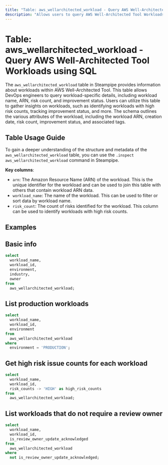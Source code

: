 ```yaml
---
title: "Table: aws_wellarchitected_workload - Query AWS Well-Architected Tool Workloads using SQL"
description: "Allows users to query AWS Well-Architected Tool Workloads to retrieve and manage workload data, including workload names, ARNs, risk counts, and improvement statuses."
---
```


# Table: aws_wellarchitected_workload - Query AWS Well-Architected Tool Workloads using SQL

The `aws_wellarchitected_workload` table in Steampipe provides information about workloads within AWS Well-Architected Tool. This table allows DevOps engineers to query workload-specific details, including workload name, ARN, risk count, and improvement status. Users can utilize this table to gather insights on workloads, such as identifying workloads with high risk counts, tracking improvement status, and more. The schema outlines the various attributes of the workload, including the workload ARN, creation date, risk count, improvement status, and associated tags.

## Table Usage Guide

To gain a deeper understanding of the structure and metadata of the `aws_wellarchitected_workload` table, you can use the `.inspect aws_wellarchitected_workload` command in Steampipe.

**Key columns**:

- `arn`: The Amazon Resource Name (ARN) of the workload. This is the unique identifier for the workload and can be used to join this table with others that contain workload ARN data.
- `workload_name`: The name of the workload. This can be used to filter or sort data by workload name.
- `risk_count`: The count of risks identified for the workload. This column can be used to identify workloads with high risk counts.

## Examples

## Basic info

```sql
select
  workload_name,
  workload_id,
  environment,
  industry,
  owner
from
  aws_wellarchitected_workload;
```


## List production workloads

```sql
select
  workload_name,
  workload_id,
  environment
from
  aws_wellarchitected_workload
where
  environment = 'PRODUCTION';
```


## Get high risk issue counts for each workload

```sql
select
  workload_name,
  workload_id,
  risk_counts -> 'HIGH' as high_risk_counts
from
  aws_wellarchitected_workload;
```


## List workloads that do not require a review owner

```sql
select
  workload_name,
  workload_id,
  is_review_owner_update_acknowledged
from
  aws_wellarchitected_workload
where
  not is_review_owner_update_acknowledged;
```
